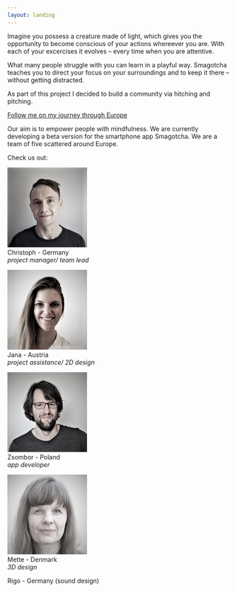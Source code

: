 ```yaml
---
layout: landing
---
```


Imagine you possess a creature made of light, which gives you the opportunity to become conscious of your actions whereever you are. With each of your excercises it evolves – every time when you are attentive. 

What many people struggle with you can learn in a playful way. Smagotcha teaches you to direct your focus on your surroundings and to keep it there – without getting distracted.

<!--The smartphone app Smagotcha supports its users to understand their own interactions with their environment. For this purpose a cute but disciplined creature made of light matures inside the app and changes its brightness over time. It brings the users thoughts, feelings and sensations into the present moment. In order to accomplish this it evolves its appearance and character continuously – entirely individually and for as long as it is played with. Beware though, it is threatened to atrophy when the old habits resurface. When its luminosity is fully developed, the users will glide into the next phase. There they will be awaited by new secrets in order to let their creature live even more individually.-->

As part of this project I decided to build a community via hitching and pitching. 

[Follow me on my journey through Europe](/blog)

Our aim is to empower people with mindfulness. We are currently developing a beta version for the smartphone app Smagotcha. We are a team of five scattered around Europe. 

Check us out:

![Christoph](/images/Chris_Web180.jpg)
<br>
Christoph - Germany <br>
*project manager/ team lead*

![Jana](/images/Jana_Web180.jpg)
<br>
Jana      - Austria <br>
*project assistance/ 2D design*

![Zsombor](/images/Zsom_Web180.jpg)
<br>
Zsombor   - Poland <br>
*app developer*

![Mette](/images/Mett_Web180.jpg)
<br>
Mette     - Denmark<br>
*3D design*

Rigo      - Germany (sound design)

<!--<form action="https://www.paypal.com/cgi-bin/webscr" method="post" target="_top">
<input type="hidden" name="cmd" value="_s-xclick" />
<input type="hidden" name="hosted_button_id" value="YSL6LGBE4FEF2" />
<input type="image" src="https://www.paypalobjects.com/en_US/DK/i/btn/btn_donateCC_LG.gif" border="0" name="submit" title="PayPal - The safer, easier way to pay online!" alt="Donate with PayPal button" />
<img alt="" border="0" src="https://www.paypal.com/en_DE/i/scr/pixel.gif" width="1" height="1" />
</form>-->



<!-- Kommentar -->